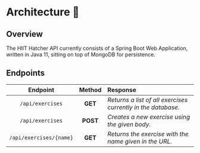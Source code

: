 # Architecture :nut_and_bolt:

## Overview

The HIIT Hatcher API currently consists of a Spring Boot Web Application, written in Java 11, sitting on top of MongoDB for persistence.

## Endpoints

|Endpoint               |Method          |Response                                                    |
|:---------------------:|:--------------:|:-----------------------------------------------------------|
|`/api/exercises`       |**GET**         |_Returns a list of all exercises currently in the database._|
|`/api/exercises`       |**POST**        |_Creates a new exercise using the given body._              |
|`/api/exercises/{name}`|**GET**         |_Returns the exercise with the name given in the URL._      |